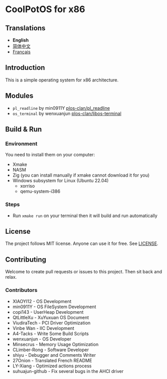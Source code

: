 # CoolPotOS for x86

## Translations

- **English**
- [简体中文](readme/README-zh-CN.md)
- [Français](readme/README-fr-FR.md)

## Introduction

This is a simple operating system for x86 architecture.

## Modules

* `pl_readline` by min0911Y [plos-clan/pl_readline](https://github.com/plos-clan/pl_readline)
* `os_terminal` by wenxuanjun [plos-clan/libos-terminal](https://github.com/plos-clan/libos-terminal)

## Build & Run

### Environment

You need to install them on your computer:

- Xmake
- NASM
- Zig (you can install manually if xmake cannot download it for you)
- Windows subsystem for Linux (Ubuntu 22.04)
    - xorriso
    - qemu-system-i386

### Steps

- Run `xmake run` on your terminal then it will build and run automatically

## License

The project follows MIT license. Anyone can use it for free. See [LICENSE](LICENSE).

## Contributing

Welcome to create pull requests or issues to this project. Then sit back and relax.

### Contributors

* XIAOYI12 - OS Development
* min0911Y - OS FileSystem Development
* copi143 - UserHeap Development
* QtLittleXu - XuYuxuan OS Document
* ViudiraTech - PCI Driver Optimization
* Vinbe Wan - IIC Development
* A4-Tacks - Write Some Build Scripts
* wenxuanjun - OS Developer
* Minsecrus - Memory Usage Optimization
* CLimber-Rong - Software Developer
* shiyu - Debugger and Comments Writer
* 27Onion - Translated French README
* LY-Xiang - Optimized actions process
* suhuajun-github - Fix several bugs in the AHCI driver
